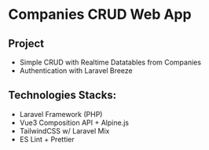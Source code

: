 # Companies CRUD Web App

## Project

- Simple CRUD with Realtime Datatables from Companies
- Authentication with Laravel Breeze

## Technologies Stacks:

- Laravel Framework (PHP)
- Vue3 Composition API + Alpine.js
- TailwindCSS w/ Laravel Mix
- ES Lint + Prettier
